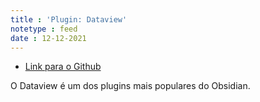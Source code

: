 ```yaml
---
title : 'Plugin: Dataview'
notetype : feed
date : 12-12-2021
---
```


- [Link para o Github](https://github.com/blacksmithgu/obsidian-dataview)

O Dataview é um dos plugins mais populares do Obsidian.
